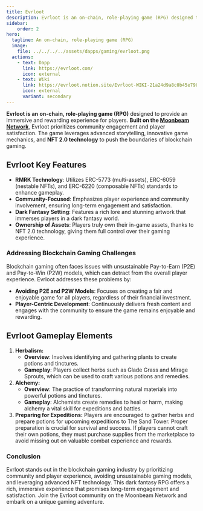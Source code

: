 ```yaml
---
title: Evrloot
description: Evrloot is an on-chain, role-playing game (RPG) designed to provide an immersive and rewarding experience for players. Built on the Moonbeam Network.
sidebar:
    order: 2
hero:
  tagline: An on-chain, role-playing game (RPG)
  image: 
    file: ../../../../assets/dapps/gaming/evrloot.png
  actions:
    - text: Dapp
      link: https://evrloot.com/
      icon: external
    - text: Wiki
      link: https://evrloot.notion.site/Evrloot-WIKI-21a24d9a8c0b45e7982870b4193ba0d6
      icon: external
      variant: secondary
---
```


**Evrloot is an** **on-chain, role-playing game (RPG)** designed to provide an immersive and rewarding experience for players. **Built on the [Moonbeam Network](https://dablock.com/dapps/moonbeam-network/)**, Evrloot prioritizes community engagement and player satisfaction. The game leverages advanced storytelling, innovative game mechanics, and **NFT 2.0 technology** to push the boundaries of blockchain gaming.

## Evrloot Key Features
- **RMRK Technology**: Utilizes ERC-5773 (multi-assets), ERC-6059 (nestable NFTs), and ERC-6220 (composable NFTs) standards to enhance gameplay.
- **Community-Focused**: Emphasizes player experience and community involvement, ensuring long-term engagement and satisfaction.
- **Dark Fantasy Setting**: Features a rich lore and stunning artwork that immerses players in a dark fantasy world.
- **Ownership of Assets**: Players truly own their in-game assets, thanks to NFT 2.0 technology, giving them full control over their gaming experience.

### Addressing Blockchain Gaming Challenges
Blockchain gaming often faces issues with unsustainable Pay-to-Earn (P2E) and Pay-to-Win (P2W) models, which can detract from the overall player experience. Evrloot addresses these problems by:

- **Avoiding P2E and P2W Models**: Focuses on creating a fair and enjoyable game for all players, regardless of their financial investment.
- **Player-Centric Development**: Continuously delivers fresh content and engages with the community to ensure the game remains enjoyable and rewarding.

## Evrloot Gameplay Elements
1. **Herbalism:**
    - **Overview**: Involves identifying and gathering plants to create potions and tinctures.
    - **Gameplay**: Players collect herbs such as Glade Grass and Mirage Sprouts, which can be used to craft various potions and remedies.
2. **Alchemy:**
    - **Overview**: The practice of transforming natural materials into powerful potions and tinctures.
    - **Gameplay**: Alchemists create remedies to heal or harm, making alchemy a vital skill for expeditions and battles.
3. **Preparing for Expeditions:** Players are encouraged to gather herbs and prepare potions for upcoming expeditions to The Sand Tower. Proper preparation is crucial for survival and success. If players cannot craft their own potions, they must purchase supplies from the marketplace to avoid missing out on valuable combat experience and rewards.

### Conclusion
Evrloot stands out in the blockchain gaming industry by prioritizing community and player experience, avoiding unsustainable gaming models, and leveraging advanced NFT technology. This dark fantasy RPG offers a rich, immersive experience that promises long-term engagement and satisfaction. Join the Evrloot community on the Moonbeam Network and embark on a unique gaming adventure.

